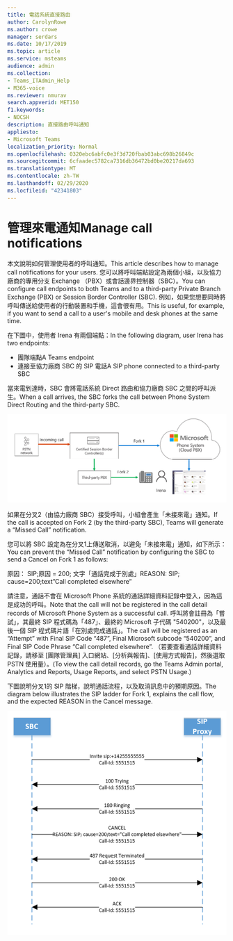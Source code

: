 ```yaml
---
title: 電話系統直接路由
author: CarolynRowe
ms.author: crowe
manager: serdars
ms.date: 10/17/2019
ms.topic: article
ms.service: msteams
audience: admin
ms.collection:
- Teams_ITAdmin_Help
- M365-voice
ms.reviewer: nmurav
search.appverid: MET150
f1.keywords:
- NOCSH
description: 直接路由呼叫通知
appliesto:
- Microsoft Teams
localization_priority: Normal
ms.openlocfilehash: 0320ebc6abfc0e3f3d720fbab03abc698b26849c
ms.sourcegitcommit: 6cfaadec5782ca7316db36472bd0be20217da693
ms.translationtype: MT
ms.contentlocale: zh-TW
ms.lasthandoff: 02/29/2020
ms.locfileid: "42341803"
---
```

# <a name="manage-call-notifications"></a><span data-ttu-id="dea18-103">管理來電通知</span><span class="sxs-lookup"><span data-stu-id="dea18-103">Manage call notifications</span></span>

<span data-ttu-id="dea18-104">本文說明如何管理使用者的呼叫通知。</span><span class="sxs-lookup"><span data-stu-id="dea18-104">This article describes how to manage call notifications for your users.</span></span> <span data-ttu-id="dea18-105">您可以將呼叫端點設定為兩個小組，以及協力廠商的專用分支 Exchange （PBX）或會話邊界控制器（SBC）。</span><span class="sxs-lookup"><span data-stu-id="dea18-105">You can configure call endpoints to both Teams and to a third-party Private Branch Exchange (PBX) or Session Border Controller (SBC).</span></span>  <span data-ttu-id="dea18-106">例如，如果您想要同時將呼叫傳送給使用者的行動裝置和手機，這會很有用。</span><span class="sxs-lookup"><span data-stu-id="dea18-106">This is useful, for example, if you want to send a call to a user's mobile and desk phones at the same time.</span></span>   

<span data-ttu-id="dea18-107">在下圖中，使用者 Irena 有兩個端點：</span><span class="sxs-lookup"><span data-stu-id="dea18-107">In the following diagram, user Irena has two endpoints:</span></span>

- <span data-ttu-id="dea18-108">團隊端點</span><span class="sxs-lookup"><span data-stu-id="dea18-108">A Teams endpoint</span></span>
- <span data-ttu-id="dea18-109">連接至協力廠商 SBC 的 SIP 電話</span><span class="sxs-lookup"><span data-stu-id="dea18-109">A SIP phone connected to a third-party SBC</span></span>

<span data-ttu-id="dea18-110">當來電到達時，SBC 會將電話系統 Direct 路由和協力廠商 SBC 之間的呼叫派生。</span><span class="sxs-lookup"><span data-stu-id="dea18-110">When a call arrives, the SBC forks the call between Phone System Direct Routing and the third-party SBC.</span></span>


![顯示分叉團隊端點的圖表](media/direct-routing-call-notification-1.png)

<span data-ttu-id="dea18-112">如果在分叉2（由協力廠商 SBC）接受呼叫，小組會產生「未接來電」通知。</span><span class="sxs-lookup"><span data-stu-id="dea18-112">If the call is accepted on Fork 2 (by the third-party SBC), Teams will generate a “Missed Call” notification.</span></span>  

<span data-ttu-id="dea18-113">您可以將 SBC 設定為在分叉1上傳送取消，以避免「未接來電」通知，如下所示：</span><span class="sxs-lookup"><span data-stu-id="dea18-113">You can prevent the “Missed Call” notification by configuring the SBC to send a Cancel on Fork 1 as follows:</span></span>

<span data-ttu-id="dea18-114">原因： SIP;原因 = 200; 文字「通話完成于別處」</span><span class="sxs-lookup"><span data-stu-id="dea18-114">REASON: SIP; cause=200;text”Call completed elsewhere”</span></span> 

<span data-ttu-id="dea18-115">請注意，通話不會在 Microsoft Phone 系統的通話詳細資料記錄中登入，因為這是成功的呼叫。</span><span class="sxs-lookup"><span data-stu-id="dea18-115">Note that the call will not be registered in the call detail records of Microsoft Phone System as a successful call.</span></span> <span data-ttu-id="dea18-116">呼叫將會註冊為「嘗試」，其最終 SIP 程式碼為「487」、最終的 Microsoft 子代碼 "540200"，以及最後一個 SIP 程式碼片語「在別處完成通話」。</span><span class="sxs-lookup"><span data-stu-id="dea18-116">The call will be registered as an “Attempt” with Final SIP Code “487”, Final Microsoft subcode “540200”, and Final SIP Code Phrase “Call completed elsewhere”.</span></span>  <span data-ttu-id="dea18-117">（若要查看通話詳細資料記錄，請移至 [團隊管理員] 入口網站、[分析與報告]、[使用方式報告]，然後選取 PSTN 使用量）。</span><span class="sxs-lookup"><span data-stu-id="dea18-117">(To view the call detail records, go the Teams Admin portal, Analytics and Reports, Usage Reports, and select PSTN Usage.)</span></span>


<span data-ttu-id="dea18-118">下圖說明分叉1的 SIP 階梯，說明通話流程，以及取消訊息中的預期原因。</span><span class="sxs-lookup"><span data-stu-id="dea18-118">The diagram below illustrates the SIP ladder for Fork 1, explains the call flow, and the expected REASON in the Cancel message.</span></span> 

![顯示分叉團隊端點的圖表](media/direct-routing-call-notification-2.png)
